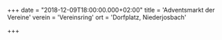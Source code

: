 +++
date = "2018-12-09T18:00:00.000+02:00"
title = 'Adventsmarkt der Vereine'
verein = 'Vereinsring'
ort = 'Dorfplatz, Niederjosbach'

+++

      